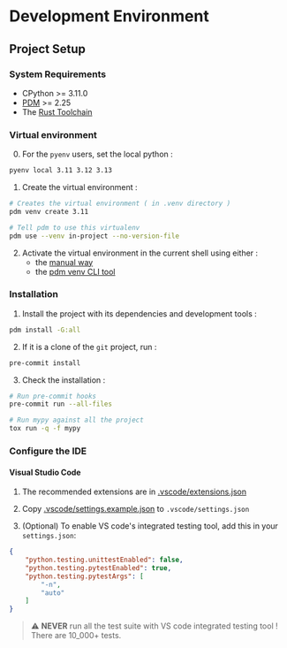# Development Environment

## Project Setup

### System Requirements

- CPython >= 3.11.0
- [PDM](https://pdm-project.org/latest/#installation) >= 2.25
- The [Rust Toolchain](https://rustup.rs/)

### Virtual environment

0. For the `pyenv` users, set the local python :
```sh
pyenv local 3.11 3.12 3.13
```

1. Create the virtual environment :
```sh
# Creates the virtual environment ( in .venv directory )
pdm venv create 3.11

# Tell pdm to use this virtualenv
pdm use --venv in-project --no-version-file
```

2. Activate the virtual environment in the current shell using either :
    - the [manual way](https://docs.python.org/3.11/library/venv.html#how-venvs-work)
    - the [pdm venv CLI tool](https://pdm-project.org/latest/usage/venv/#activate-a-virtualenv)

### Installation

1. Install the project with its dependencies and development tools :
```sh
pdm install -G:all
```

2. If it is a clone of the `git` project, run :
```sh
pre-commit install
```

3. Check the installation :
```sh
# Run pre-commit hooks
pre-commit run --all-files

# Run mypy against all the project
tox run -q -f mypy
```

### Configure the IDE

#### Visual Studio Code

1. The recommended extensions are in [.vscode/extensions.json](.vscode/extensions.json)

2. Copy [.vscode/settings.example.json](.vscode/settings.example.json) to `.vscode/settings.json`

3. (Optional) To enable VS code's integrated testing tool, add this in your `settings.json`:
```json
{
    "python.testing.unittestEnabled": false,
    "python.testing.pytestEnabled": true,
    "python.testing.pytestArgs": [
        "-n",
        "auto"
    ]
}
```
> :warning: **NEVER** run all the test suite with VS code integrated testing tool ! There are 10_000+ tests.
